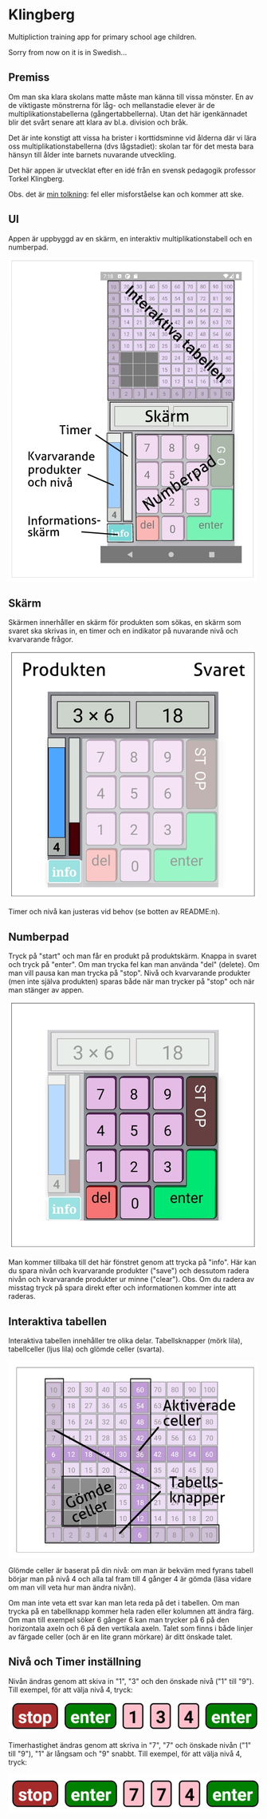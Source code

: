 # Klingberg

Multipliction training app for primary school age children.

Sorry from now on it is in Swedish...

## Premiss

Om man ska klara skolans matte måste man känna till vissa mönster.
En av de viktigaste mönstrerna för låg- och mellanstadie elever är
de multiplikationstabellerna (gångertabbellerna). Utan det här
igenkännadet blir det svårt senare att klara av bl.a. division och
bråk.

Det är inte konstigt att vissa ha brister i korttidsminne vid
ålderna där vi lära oss multiplikationstabellerna (dvs lågstadiet):
skolan tar för det mesta bara hänsyn till ålder inte barnets
nuvarande utveckling.

Det här appen är utvecklat efter en idé från en svensk pedagogik professor Torkel Klingberg.

Obs. det är <ins>min tolkning</ins>: fel eller misforståelse kan och kommer att ske.

## UI

Appen är uppbyggd av en skärm, en interaktiv multiplikationstabell
och en numberpad.

![alt text](https://github.com/vammo74/klingberg/blob/main/components/UI/graphics/apppicture.jpg?raw=true)

## Skärm

Skärmen innerhåller en skärm för produkten som sökas, en skärm som
svaret ska skrivas in, en timer och en indikator på nuvarande nivå
och kvarvarande frågor.

![alt text](https://github.com/vammo74/klingberg/blob/main/components/UI/graphics/screenpicture.jpg?raw=true)

Timer och nivå kan justeras vid behov (se botten av README:n).

## Numberpad

Tryck på "start" och man får en produkt på produktskärm. Knappa in
svaret och tryck på "enter". Om man trycka fel kan man använda
"del" (delete). Om man vill pausa kan man trycka på "stop". Nivå
och kvarvarande produkter (men inte själva produkten) sparas både
när man trycker på "stop" och när man stänger av appen.

![alt text](https://github.com/vammo74/klingberg/blob/main/components/UI/graphics/numberpadpicture.jpg?raw=true)

Man kommer tillbaka till det här fönstret genom att trycka på
"info". Här kan du spara nivån och kvarvarande produkter ("save")
och dessutom radera nivån och kvarvarande produkter ur minne
("clear"). Obs. Om du radera av misstag tryck på spara direkt
efter och informationen kommer inte att raderas.

## Interaktiva tabellen

Interaktiva tabellen innehåller tre olika delar. Tabellsknapper
(mörk lila), tabellceller (ljus lila) och glömde celler (svarta).

![alt text](https://github.com/vammo74/klingberg/blob/main/components/UI/graphics/tablepicture.jpg?raw=true)

Glömde celler är baserat på din nivå: om man är bekväm med fyrans
tabell börjar man på nivå 4 och alla tal fram till 4 gånger 4 är
gömda (läsa vidare om man vill veta hur man ändra nivån).

Om man inte veta ett svar kan man leta reda på det i tabellen. Om
man trycka på en tabellknapp kommer hela raden eller kolumnen att
ändra färg. Om man till exempel söker 6 gånger 6 kan man trycker
på 6 på den horizontala axeln och 6 på den vertikala axeln. Talet
som finns i både linjer av färgade celler (och är en lite grann
mörkare) är ditt önskade talet.

## Nivå och Timer inställning

Nivån ändras genom att skiva in "1", "3" och den önskade nivå ("1" till "9"). Till exempel, för att välja
nivå 4, tryck:

![alt text](https://github.com/vammo74/klingberg/blob/main/components/UI/graphics/levelchange.jpg?raw=true)

Timerhastighet ändras genom att
skriva in "7", "7" och önskade nivån ("1" till "9"), "1" är långsam och "9"
snabbt. Till exempel, för att välja nivå 4, tryck:

![alt text](https://github.com/vammo74/klingberg/blob/main/components/UI/graphics/timer.jpg?raw=true)
